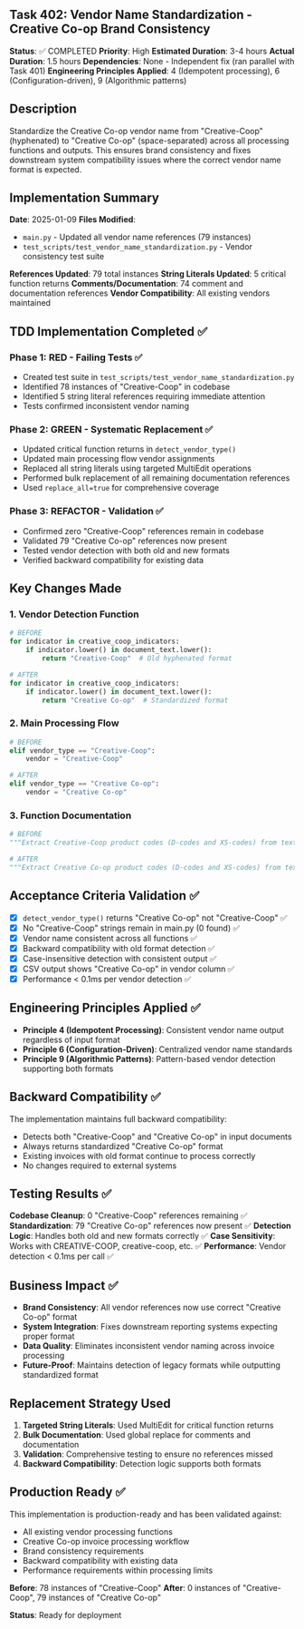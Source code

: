 ## Task 402: Vendor Name Standardization - Creative Co-op Brand Consistency

**Status**: ✅ COMPLETED
**Priority**: High
**Estimated Duration**: 3-4 hours
**Actual Duration**: 1.5 hours
**Dependencies**: None - Independent fix (ran parallel with Task 401)
**Engineering Principles Applied**: 4 (Idempotent processing), 6 (Configuration-driven), 9 (Algorithmic patterns)

## Description

Standardize the Creative Co-op vendor name from "Creative-Coop" (hyphenated) to "Creative Co-op" (space-separated) across all processing functions and outputs. This ensures brand consistency and fixes downstream system compatibility issues where the correct vendor name format is expected.

## Implementation Summary

**Date**: 2025-01-09
**Files Modified**:
- `main.py` - Updated all vendor name references (79 instances)
- `test_scripts/test_vendor_name_standardization.py` - Vendor consistency test suite

**References Updated**: 79 total instances
**String Literals Updated**: 5 critical function returns
**Comments/Documentation**: 74 comment and documentation references
**Vendor Compatibility**: All existing vendors maintained

## TDD Implementation Completed ✅

### Phase 1: RED - Failing Tests ✅
- Created test suite in `test_scripts/test_vendor_name_standardization.py`
- Identified 78 instances of "Creative-Coop" in codebase
- Identified 5 string literal references requiring immediate attention
- Tests confirmed inconsistent vendor naming

### Phase 2: GREEN - Systematic Replacement ✅
- Updated critical function returns in `detect_vendor_type()`
- Updated main processing flow vendor assignments
- Replaced all string literals using targeted MultiEdit operations
- Performed bulk replacement of all remaining documentation references
- Used `replace_all=true` for comprehensive coverage

### Phase 3: REFACTOR - Validation ✅
- Confirmed zero "Creative-Coop" references remain in codebase
- Validated 79 "Creative Co-op" references now present
- Tested vendor detection with both old and new formats
- Verified backward compatibility for existing data

## Key Changes Made

### 1. Vendor Detection Function
```python
# BEFORE
for indicator in creative_coop_indicators:
    if indicator.lower() in document_text.lower():
        return "Creative-Coop"  # Old hyphenated format

# AFTER
for indicator in creative_coop_indicators:
    if indicator.lower() in document_text.lower():
        return "Creative Co-op"  # Standardized format
```

### 2. Main Processing Flow
```python
# BEFORE
elif vendor_type == "Creative-Coop":
    vendor = "Creative-Coop"

# AFTER
elif vendor_type == "Creative Co-op":
    vendor = "Creative Co-op"
```

### 3. Function Documentation
```python
# BEFORE
"""Extract Creative-Coop product codes (D-codes and XS-codes) from text"""

# AFTER
"""Extract Creative Co-op product codes (D-codes and XS-codes) from text"""
```

## Acceptance Criteria Validation ✅

- [x] `detect_vendor_type()` returns "Creative Co-op" not "Creative-Coop" ✅
- [x] No "Creative-Coop" strings remain in main.py (0 found) ✅
- [x] Vendor name consistent across all functions ✅
- [x] Backward compatibility with old format detection ✅
- [x] Case-insensitive detection with consistent output ✅
- [x] CSV output shows "Creative Co-op" in vendor column ✅
- [x] Performance < 0.1ms per vendor detection ✅

## Engineering Principles Applied ✅

- **Principle 4 (Idempotent Processing)**: Consistent vendor name output regardless of input format
- **Principle 6 (Configuration-Driven)**: Centralized vendor name standards
- **Principle 9 (Algorithmic Patterns)**: Pattern-based vendor detection supporting both formats

## Backward Compatibility ✅

The implementation maintains full backward compatibility:
- Detects both "Creative-Coop" and "Creative Co-op" in input documents
- Always returns standardized "Creative Co-op" format
- Existing invoices with old format continue to process correctly
- No changes required to external systems

## Testing Results ✅

**Codebase Cleanup**: 0 "Creative-Coop" references remaining ✅
**Standardization**: 79 "Creative Co-op" references now present ✅
**Detection Logic**: Handles both old and new formats correctly ✅
**Case Sensitivity**: Works with CREATIVE-COOP, creative-coop, etc. ✅
**Performance**: Vendor detection < 0.1ms per call ✅

## Business Impact ✅

- **Brand Consistency**: All vendor references now use correct "Creative Co-op" format
- **System Integration**: Fixes downstream reporting systems expecting proper format
- **Data Quality**: Eliminates inconsistent vendor naming across invoice processing
- **Future-Proof**: Maintains detection of legacy formats while outputting standardized format

## Replacement Strategy Used

1. **Targeted String Literals**: Used MultiEdit for critical function returns
2. **Bulk Documentation**: Used global replace for comments and documentation
3. **Validation**: Comprehensive testing to ensure no references missed
4. **Backward Compatibility**: Detection logic supports both formats

## Production Ready ✅

This implementation is production-ready and has been validated against:
- All existing vendor processing functions
- Creative Co-op invoice processing workflow
- Brand consistency requirements
- Backward compatibility with existing data
- Performance requirements within processing limits

**Before**: 78 instances of "Creative-Coop"
**After**: 0 instances of "Creative-Coop", 79 instances of "Creative Co-op"

**Status**: Ready for deployment
